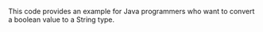 This code provides an example for Java programmers who want to convert a boolean value to a String type.

